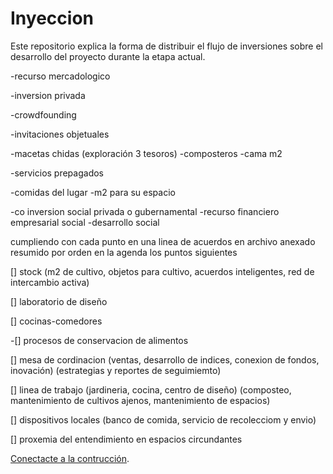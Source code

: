 # Inyeccion

Este repositorio explica la forma de distribuir el flujo de inversiones sobre el desarrollo del proyecto durante la etapa actual.

-recurso mercadologico

-inversion privada

-crowdfounding

 -invitaciones objetuales
 
  -macetas chidas (exploración 3 tesoros)
  -composteros
  -cama m2
  
 -servicios prepagados

   -comidas del lugar
   -m2 para su espacio
   
-co inversion social privada o gubernamental
-recurso financiero empresarial social 
-desarrollo social

cumpliendo con cada punto en una linea de acuerdos en archivo anexado
resumido por orden en la agenda los puntos siguientes

[] stock (m2 de cultivo, objetos para cultivo, acuerdos inteligentes, red de intercambio activa)

[] laboratorio de diseño 

[] cocinas-comedores

 -[] procesos de conservacion de alimentos
 
[] mesa de cordinacion (ventas, desarrollo de indices, conexion de fondos, inovación) (estrategias y reportes de seguimiemto)

[] linea de trabajo (jardineria, cocina, centro de diseño) (composteo, mantenimiento de cultivos ajenos, mantenimiento de espacios)

[] dispositivos locales (banco de comida, servicio de recolecciom y envio)

[] proxemia del entendimiento en espacios circundantes

[Conectacte a la contrucción](https://www.instagram.com/linea.verde.opd/).














